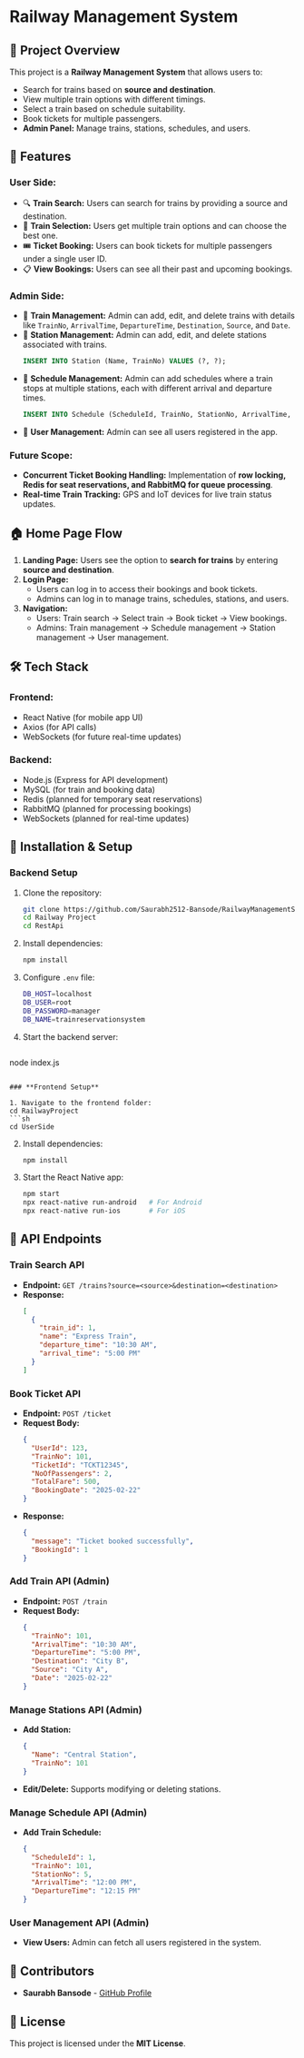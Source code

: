 # Railway Management System

## 🚆 Project Overview

This project is a **Railway Management System** that allows users to:

- Search for trains based on **source and destination**.
- View multiple train options with different timings.
- Select a train based on schedule suitability.
- Book tickets for multiple passengers.
- **Admin Panel:** Manage trains, stations, schedules, and users.

## 📌 Features

### **User Side:**

- 🔍 **Train Search:** Users can search for trains by providing a source and destination.
- 🚉 **Train Selection:** Users get multiple train options and can choose the best one.
- 🎟 **Ticket Booking:** Users can book tickets for multiple passengers under a single user ID.
- 📋 **View Bookings:** Users can see all their past and upcoming bookings.

### **Admin Side:**

- 🚆 **Train Management:** Admin can add, edit, and delete trains with details like `TrainNo`, `ArrivalTime`, `DepartureTime`, `Destination`, `Source`, and `Date`.
- 🚉 **Station Management:** Admin can add, edit, and delete stations associated with trains.
  ```sql
  INSERT INTO Station (Name, TrainNo) VALUES (?, ?);
  ```
- 📅 **Schedule Management:** Admin can add schedules where a train stops at multiple stations, each with different arrival and departure times.
  ```sql
  INSERT INTO Schedule (ScheduleId, TrainNo, StationNo, ArrivalTime, DepartureTime) VALUES (?, ?, ?, ?, ?);
  ```
- 👥 **User Management:** Admin can see all users registered in the app.

### **Future Scope:**

- **Concurrent Ticket Booking Handling:** Implementation of **row locking, Redis for seat reservations, and RabbitMQ for queue processing**.
- **Real-time Train Tracking:** GPS and IoT devices for live train status updates.

## 🏠 Home Page Flow

1. **Landing Page:** Users see the option to **search for trains** by entering **source and destination**.
2. **Login Page:**
   - Users can log in to access their bookings and book tickets.
   - Admins can log in to manage trains, schedules, stations, and users.
3. **Navigation:**
   - Users: Train search → Select train → Book ticket → View bookings.
   - Admins: Train management → Schedule management → Station management → User management.

## 🛠 Tech Stack

### **Frontend:**

- React Native (for mobile app UI)
- Axios (for API calls)
- WebSockets (for future real-time updates)

### **Backend:**

- Node.js (Express for API development)
- MySQL (for train and booking data)
- Redis (planned for temporary seat reservations)
- RabbitMQ (planned for processing bookings)
- WebSockets (planned for real-time updates)

## 🚀 Installation & Setup

### **Backend Setup**

1. Clone the repository:
   ```sh
   git clone https://github.com/Saurabh2512-Bansode/RailwayManagementSystem.git
   cd Railway Project
   cd RestApi
   ```
2. Install dependencies:
   ```sh
   npm install
   ```
3. Configure `.env` file:
   ```sh
   DB_HOST=localhost
   DB_USER=root
   DB_PASSWORD=manager
   DB_NAME=trainreservationsystem
   ```
4. Start the backend server:
   ```sh
  node index.js
   ```

### **Frontend Setup**

1. Navigate to the frontend folder:
   cd RailwayProject
   ```sh
   cd UserSide
   ```
2. Install dependencies:
   ```sh
   npm install
   ```
3. Start the React Native app:
   ```sh
   npm start 
   npx react-native run-android   # For Android
   npx react-native run-ios       # For iOS
   ```

## 📡 API Endpoints

### **Train Search API**

- **Endpoint:** `GET /trains?source=<source>&destination=<destination>`
- **Response:**
  ```json
  [
    {
      "train_id": 1,
      "name": "Express Train",
      "departure_time": "10:30 AM",
      "arrival_time": "5:00 PM"
    }
  ]
  ```

### **Book Ticket API**

- **Endpoint:** `POST /ticket`
- **Request Body:**
  ```json
  {
    "UserId": 123,
    "TrainNo": 101,
    "TicketId": "TCKT12345",
    "NoOfPassengers": 2,
    "TotalFare": 500,
    "BookingDate": "2025-02-22"
  }
  ```
- **Response:**
  ```json
  {
    "message": "Ticket booked successfully",
    "BookingId": 1
  }
  ```

### **Add Train API (Admin)**

- **Endpoint:** `POST /train`
- **Request Body:**
  ```json
  {
    "TrainNo": 101,
    "ArrivalTime": "10:30 AM",
    "DepartureTime": "5:00 PM",
    "Destination": "City B",
    "Source": "City A",
    "Date": "2025-02-22"
  }
  ```

### **Manage Stations API (Admin)**

- **Add Station:**
  ```json
  {
    "Name": "Central Station",
    "TrainNo": 101
  }
  ```
- **Edit/Delete:** Supports modifying or deleting stations.

### **Manage Schedule API (Admin)**

- **Add Train Schedule:**
  ```json
  {
    "ScheduleId": 1,
    "TrainNo": 101,
    "StationNo": 5,
    "ArrivalTime": "12:00 PM",
    "DepartureTime": "12:15 PM"
  }
  ```

### **User Management API (Admin)**

- **View Users:** Admin can fetch all users registered in the system.

## 👥 Contributors

- **Saurabh Bansode** - [GitHub Profile](https://github.com/Saurabh2512-Bansode/RailwayManagementSystem.git)

## 📜 License

This project is licensed under the **MIT License**.

